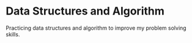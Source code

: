 # Data Structures and Algorithm

Practicing data structures and algorithm to improve my problem solving skills.